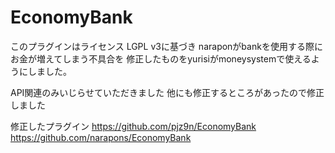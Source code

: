 # EconomyBank
このプラグインはライセンス LGPL v3に基づき
naraponがbankを使用する際にお金が増えてしまう不具合を
修正したものをyurisiがmoneysystemで使えるようにしました。

API関連のみいじらせていただきました 
他にも修正するところがあったので修正しました 


修正したプラグイン
https://github.com/pjz9n/EconomyBank
https://github.com/narapons/EconomyBank
